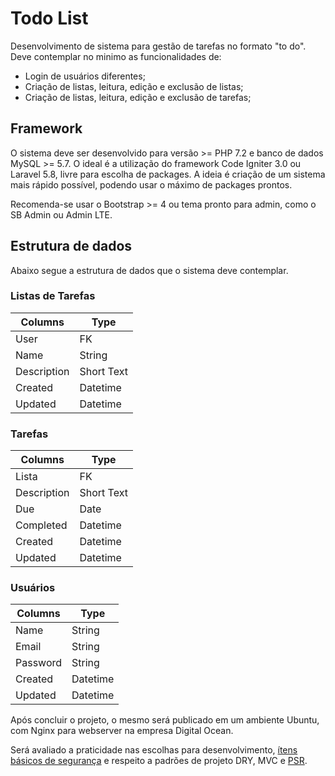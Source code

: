 # Todo List

Desenvolvimento de sistema para gestão de tarefas no formato "to do". Deve contemplar no minimo as funcionalidades de:
- Login de usuários diferentes;
- Criação de listas, leitura, edição e exclusão de listas;
- Criação de listas, leitura, edição e exclusão de tarefas;

## Framework

O sistema deve ser desenvolvido para versão >= PHP 7.2 e banco de dados MySQL >= 5.7. O ideal é a utilização do framework Code Igniter 3.0 ou Laravel 5.8, livre para escolha de packages. A ideia é criação de um sistema mais rápido possível, podendo usar o máximo de packages prontos.

Recomenda-se usar o Bootstrap >= 4 ou tema pronto para admin, como o SB Admin ou Admin LTE.

## Estrutura de dados

Abaixo segue a estrutura de dados que o sistema deve contemplar.

### Listas de Tarefas

Columns       | Type
------------- | ------
User          | FK
Name          | String
Description   | Short Text
Created       | Datetime
Updated       | Datetime

### Tarefas

Columns       | Type
------------- | ------
Lista         | FK
Description   | Short Text
Due           | Date
Completed     | Datetime
Created       | Datetime
Updated       | Datetime

### Usuários

Columns       | Type
------------- | ------
Name          | String
Email         | String
Password      | String
Created       | Datetime
Updated       | Datetime

Após concluir o projeto, o mesmo será publicado em um ambiente Ubuntu, com Nginx para webserver na empresa Digital Ocean. 

Será avaliado a praticidade nas escolhas para desenvolvimento, <a href="https://owasp.org/www-project-top-ten/">ítens básicos de segurança</a> e respeito a padrões de projeto DRY, MVC e <a href="https://www.php-fig.org/">PSR</a>.
